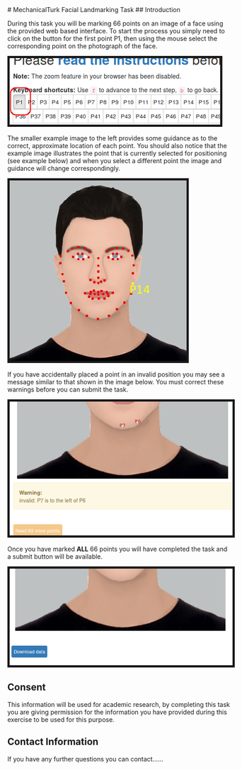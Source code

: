 [comment]: <> (Markdown document for Task Protocol)
[comment]: <> (use make protocol to build and install the protocol as an html page)
[comment]: <> (Ben Johnston)
[comment]: <> (Friday 2 June  10:54:33 AEST 2017)
[comment]: <> (LICENSE: BSD 3-clause)

<link rel="stylesheet" href="https://maxcdn.bootstrapcdn.com/bootstrap/3.3.7/css/bootstrap.min.css">
<style>
img {
    border: 5px solid;
}
</style>
<div class="container">
# MechanicalTurk Facial Landmarking Task
## Introduction

During this task you will be marking 66 points on an image of a face using the provided web based interface.  To start
the process you simply need to click on the button for the first point P1, then using the mouse select the corresponding
point on the photograph of the face.

![button image](static/example_btn.png)

The smaller example image to the left provides some guidance as to the correct, approximate location of each point.
You should also notice that the example image illustrates the point that is
currently selected for positioning (see example below) and when you select a different point the image and guidance
will change correspondingly.

![example image](static/lmrk_P14.jpg)

If you have accidentally placed a point in an invalid position you may see a message similar to that shown in the image
below.  You must correct these warnings before you can submit the task.

![example warning](static/example_warning.png)

Once you have marked **ALL** 66 points you will have completed the task and a submit button will be available.

![submit task](static/submit_task_btn.png)

## Consent
This information will be used for academic research, by completing this task you are giving permission for the
information you have provided during this exercise to be used for this purpose.

## Contact Information
If you have any further questions you can contact......

</div>
